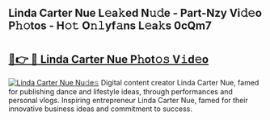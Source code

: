 ## Linda Carter Nue L𝚎a𝚔ed N𝚞𝚍e - Part-Nzy Vi𝚍𝚎o P𝚑𝚘tos - H𝚘𝚝 O𝚗𝚕yf𝚊ns L𝚎a𝚔s 0cQm7

# <h2><a href="http://kf30ev4.oniu.top/?m=Linda+Carter+Nue">🔗👉 🔴 Linda Carter Nue P𝚑ot𝚘𝚜 V𝚒d𝚎o</a></h2>

[![Linda Carter Nue Nu𝚍e𝚜](https://i.imgur.com/0qMVB7G.gif)](http://kf30ev4.oniu.top/?m=Linda+Carter+Nue)
Digital content creator Linda Carter Nue, famed for publishing dance and lifestyle ideas, through performances and personal vlogs. Inspiring entrepreneur Linda Carter Nue, famed for their innovative business ideas and commitment to success.  
